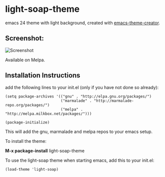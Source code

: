 light-soap-theme
================

emacs 24 theme with light background, created with [emacs-theme-creator](http://emacs-theme-creator.appspot.com/).

Screenshot:
-----------

![Screenshot](https://github.com/mswift42/light-soap-theme/raw/master/screenlight-soap.png)

Available on Melpa.

Installation Instructions
-------------------------

add the following lines to your init.el (only if you have not done so already):

    (setq package-archives '(("gnu" . "http://elpa.gnu.org/packages/")
                             ("marmalade" . "http://marmalade-repo.org/packages/")
                             ("melpa" . "http://melpa.milkbox.net/packages/")))

    (package-initialize)



This will add the gnu, marmalade and melpa repos to your emacs setup.

To install the theme:

**M-x package-install** light-soap-theme


To use the light-soap theme when starting emacs, add this to your init.el:

    (load-theme 'light-soap)
